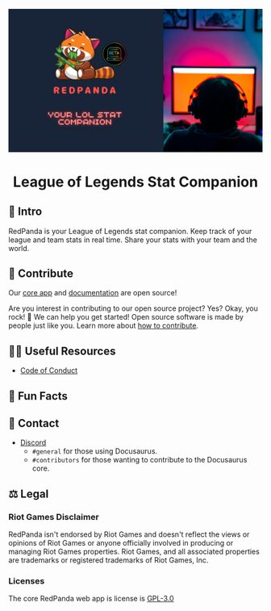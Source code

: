 ![Cover Photo](https://github.com/LOLRedPanda/.github/blob/main/images/coverPhoto.png?raw=true)


<h1 align='center'> League of Legends Stat Companion</h1>

## 👋 Intro
RedPanda is your League of Legends stat companion. Keep track of your league and team stats in real time. Share your stats with your team and the world.

## 🌈 Contribute

Our [core app](https://github.com/LOLRedPanda/app-core) and [documentation]() are open source!

Are you interest in contributing to our open source project? Yes? Okay, you rock! 🎸 We can help you get started! Open source software is made by people just like you. Learn more about [how to contribute]().

## 👩‍💻 Useful Resources
- [Code of Conduct](../docs/CODE_OF_CONDUCT.md)

## 🍿 Fun Facts

## 💬 Contact 
- [Discord](https://discord.gg/j2BttbAc)
    - `#general` for those using Docusaurus.
    - `#contributors` for those wanting to contribute to the Docusaurus core.

## ⚖️ Legal 

### Riot Games Disclaimer
RedPanda isn't endorsed by Riot Games and doesn't reflect the views or opinions of Riot Games or anyone officially involved in producing or managing Riot Games properties. Riot Games, and all associated properties are trademarks or registered trademarks of Riot Games, Inc.

### Licenses
The core RedPanda web app is license is [GPL-3.0](../docs/LICENSE.md)
